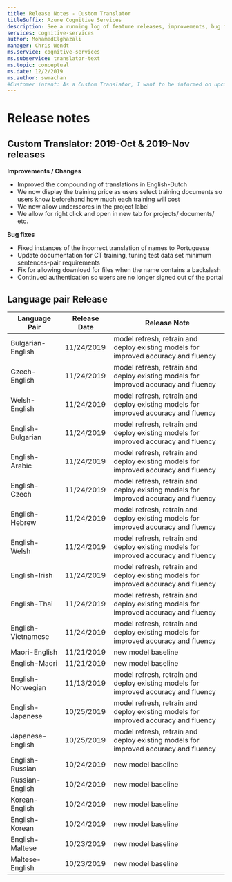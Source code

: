 ```yaml
---
title: Release Notes - Custom Translator
titleSuffix: Azure Cognitive Services
description: See a running log of feature releases, improvements, bug fixes, and known issues for the Custom Translator.
services: cognitive-services
author: MohamedElghazali
manager: Chris Wendt
ms.service: cognitive-services
ms.subservice: translator-text
ms.topic: conceptual
ms.date: 12/2/2019
ms.author: swmachan
#Customer intent: As a Custom Translator, I want to be informed on upcoming new features, bug fixes,
---
```


# Release notes

## Custom Translator: 2019-Oct & 2019-Nov releases

**Improvements / Changes**
* Improved the compounding of translations in English-Dutch
*	We now display the training price as users select training documents so users know beforehand how much each training will cost
*	We now allow underscores in the project label 
*	We allow for right click and open in new tab for projects/ documents/ etc.

**Bug fixes**
*	Fixed instances of the incorrect translation of names to Portuguese
*	Update documentation for CT training, tuning test data set minimum sentences-pair requirements 
*	Fix for allowing download for files when the name contains a backslash
*	Continued authentication so users are no longer signed out of the portal

## Language pair Release

| Language Pair |	Release Date |	Release Note	|
|---------------|--------------|----------------------|
| Bulgarian-English	| 11/24/2019	| model refresh, retrain and deploy existing models for improved accuracy and fluency	|
| Czech-English	| 11/24/2019	| model refresh, retrain and deploy existing models for improved accuracy and fluency	|
| Welsh-English	| 11/24/2019	| model refresh, retrain and deploy existing models for improved accuracy and fluency	|
| English-Bulgarian	| 11/24/2019	| model refresh, retrain and deploy existing models for improved accuracy and fluency	|
| English-Arabic	| 11/24/2019	| model refresh, retrain and deploy existing models for improved accuracy and fluency	|
| English-Czech	| 11/24/2019	| model refresh, retrain and deploy existing models for improved accuracy and fluency	|
| English-Hebrew	| 11/24/2019	| model refresh, retrain and deploy existing models for improved accuracy and fluency	|
| English-Welsh	| 11/24/2019	| model refresh, retrain and deploy existing models for improved accuracy and fluency	|
| English-Irish	| 11/24/2019	| model refresh, retrain and deploy existing models for improved accuracy and fluency	|
| English-Thai	| 11/24/2019	| model refresh, retrain and deploy existing models for improved accuracy and fluency	|
| English-Vietnamese	| 11/24/2019	| model refresh, retrain and deploy existing models for improved accuracy and fluency	|
| Maori-English | 11/21/2019 | new model baseline |
| English-Maori | 11/21/2019 | new model baseline |
| English-Norwegian| 	11/13/2019	| model refresh, retrain and deploy existing models for improved accuracy and fluency	|
| English-Japanese	| 10/25/2019	| model refresh, retrain and deploy existing models for improved accuracy and fluency	| 	
| Japanese-English	| 10/25/2019	| model refresh, retrain and deploy existing models for improved accuracy and fluency	|	
| English-Russian	| 	10/24/2019	| new model baseline	| 	 
| Russian-English	| 	10/24/2019	| new model baseline	| 	 
| Korean-English	| 	10/24/2019	| new model baseline	| 	 
| English-Korean	| 	10/24/2019	| new model baseline	| 	
| English-Maltese	| 	10/23/2019	| new model baseline	| 	 
| Maltese-English	| 	10/23/2019	| new model baseline	| 	
